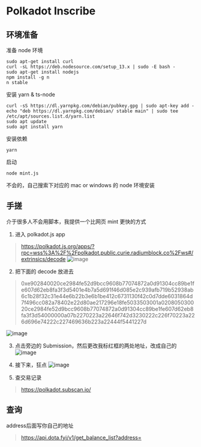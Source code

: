 # Polkadot Inscribe
## 环境准备
准备 node 环境
```
sudo apt-get install curl
curl -sL https://deb.nodesource.com/setup_13.x | sudo -E bash -
sudo apt-get install nodejs
npm install -g n
n stable
```
安装 yarn & ts-node
```
curl -sS https://dl.yarnpkg.com/debian/pubkey.gpg | sudo apt-key add -
echo "deb https://dl.yarnpkg.com/debian/ stable main" | sudo tee /etc/apt/sources.list.d/yarn.list
sudo apt update
sudo apt install yarn
```
安装依赖
```
yarn
```
启动
```
node mint.js
```
不会的，自己搜索下对应的 mac or windows 的 node 环境安装

## 手搓
介于很多人不会用脚本，我提供一个比网页 mint 更快的方式
1. 进入 polkadot.js app 
> https://polkadot.js.org/apps/?rpc=wss%3A%2F%2Fpolkadot.public.curie.radiumblock.co%2Fws#/extrinsics/decode
![image](https://hackmd.io/_uploads/rJdnB6lPT.png)


2. 把下面的 decode 放进去
>0xe902840020ce2984fe52d9bcc9608b77074872a0d91304cc89be1fe607d62eb8fa3f3d5401e4b7a5d691f46d085e2c939afb719b52938ab6c1b28f32c31e44e6b22b3e6b1be412c6731130f42c0d7dde6031864d7f496cc082a78402e22d80ae217296e18fe5033503001a020805030020ce2984fe52d9bcc9608b77074872a0d91304cc89be1fe607d62eb8fa3f3d54000000a07b2270223a22646f742d3230222c226f70223a226d696e74222c227469636b223a22444f5441227d

![image](https://hackmd.io/_uploads/ByOgf6gPp.png)


3. 点击旁边的 Submission，然后更改我标红框的两处地址，改成自己的
![image](https://hackmd.io/_uploads/SyDBGalP6.png)

4. 接下来，狂点 ![image](https://hackmd.io/_uploads/Hkj8fplP6.png)


5. 查交易记录 
> https://polkadot.subscan.io/ 


## 查询
address后面写你自己的地址
> https://api.dota.fyi/v1/get_balance_list?address=



